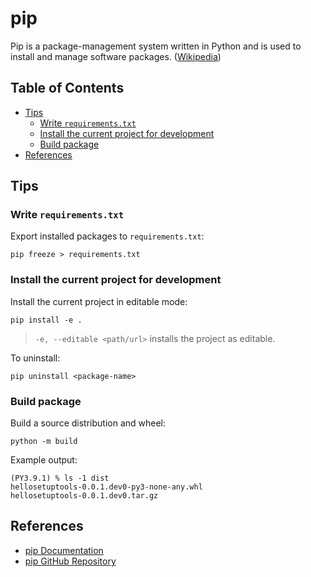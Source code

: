 # pip

Pip is a package-management system written in Python and is used to install and manage software packages. ([Wikipedia](https://en.wikipedia.org/wiki/Pip_(package_manager)))

## Table of Contents <!-- omit in toc -->

- [Tips](#tips)
  - [Write `requirements.txt`](#write-requirementstxt)
  - [Install the current project for development](#install-the-current-project-for-development)
  - [Build package](#build-package)
- [References](#references)

## Tips

### Write `requirements.txt`

Export installed packages to `requirements.txt`:

```shell
pip freeze > requirements.txt
```

### Install the current project for development

Install the current project in editable mode:

```shell
pip install -e .
```

> `-e, --editable <path/url>` installs the project as editable.

To uninstall:

```shell
pip uninstall <package-name>
```

### Build package

Build a source distribution and wheel:

```shell
python -m build
```

Example output:

```console
(PY3.9.1) % ls -1 dist
hellosetuptools-0.0.1.dev0-py3-none-any.whl
hellosetuptools-0.0.1.dev0.tar.gz
```
<!-- spell-checker:words hellosetuptools -->

## References

- [pip Documentation](https://pip.pypa.io/en/stable/)
- [pip GitHub Repository](https://github.com/pypa/pip)
